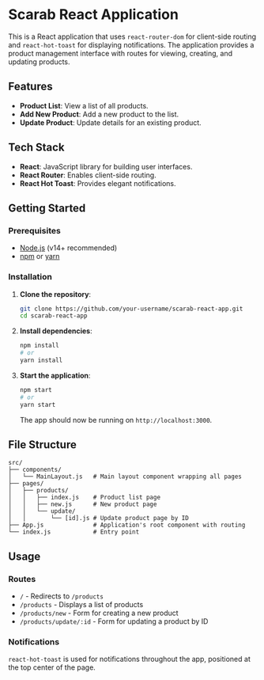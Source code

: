 # Scarab React Application

This is a React application that uses `react-router-dom` for client-side routing and `react-hot-toast` for displaying notifications. The application provides a product management interface with routes for viewing, creating, and updating products.

## Features

- **Product List**: View a list of all products.
- **Add New Product**: Add a new product to the list.
- **Update Product**: Update details for an existing product.

## Tech Stack

- **React**: JavaScript library for building user interfaces.
- **React Router**: Enables client-side routing.
- **React Hot Toast**: Provides elegant notifications.

## Getting Started

### Prerequisites

- [Node.js](https://nodejs.org/) (v14+ recommended)
- [npm](https://www.npmjs.com/) or [yarn](https://yarnpkg.com/)

### Installation

1. **Clone the repository**:
   ```bash
   git clone https://github.com/your-username/scarab-react-app.git
   cd scarab-react-app
   ```

2. **Install dependencies**:
   ```bash
   npm install
   # or
   yarn install
   ```

3. **Start the application**:
   ```bash
   npm start
   # or
   yarn start
   ```

   The app should now be running on `http://localhost:3000`.

## File Structure

```plaintext
src/
├── components/
│   └── MainLayout.js   # Main layout component wrapping all pages
├── pages/
│   ├── products/
│   │   ├── index.js    # Product list page
│   │   ├── new.js      # New product page
│   │   └── update/
│   │       └── [id].js # Update product page by ID
├── App.js              # Application's root component with routing
└── index.js            # Entry point
```

## Usage

### Routes

- `/` - Redirects to `/products`
- `/products` - Displays a list of products
- `/products/new` - Form for creating a new product
- `/products/update/:id` - Form for updating a product by ID

### Notifications

`react-hot-toast` is used for notifications throughout the app, positioned at the top center of the page.

